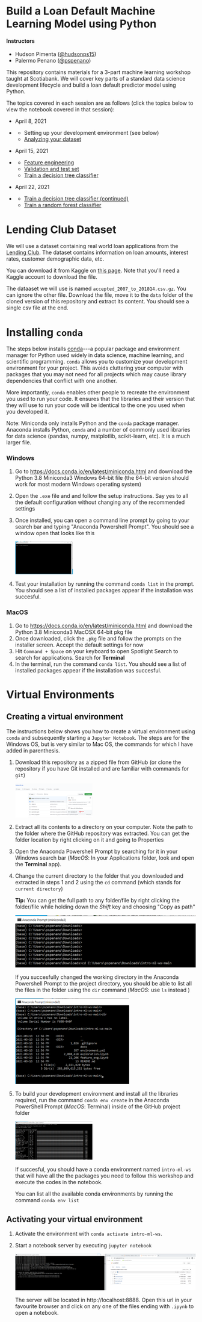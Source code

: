 # Build a Loan Default Machine Learning Model using Python

#### Instructors

* Hudson Pimenta ([@hudsonps15](https://twitter.com/hudsonps15))
* Palermo Penano ([@pspenano](https://twitter.com/pspenano))

This repository contains materials for a 3-part machine learning workshop taught at Scotiabank. We will cover key parts of a standard data science development lifecycle and build a loan default predictor model using Python. 

The topics covered in each session are as follows (click the topics below to view the notebook covered in that session):

- April 8, 2021

- - Setting up your development environment (see below)
  - [Analyzing your dataset](https://github.com/palpen/intro-ml-ws/blob/main/exploration.ipynb)

- April 15, 2021

- - [Feature engineering](https://github.com/palpen/intro-ml-ws/blob/main/feature_eng.ipynb)
  - [Validation and test set](https://github.com/palpen/intro-ml-ws/blob/main/feature_eng.ipynb)
  - [Train a decision tree classifier](https://github.com/palpen/intro-ml-ws/blob/main/model_pt1.ipynb)

- April 22, 2021

- - [Train a decision tree classifier (continued)](https://github.com/palpen/intro-ml-ws/blob/main/model_pt1.ipynb)
  - [Train a random forest classifier](https://github.com/palpen/intro-ml-ws/blob/main/model_pt2.ipynb)

# Lending Club Dataset

We will use a dataset containing real world loan applications from the [Lending Club](https://www.lendingclub.com/). The dataset contains information on loan amounts, interest rates, customer demographic data, etc.

You can download it from Kaggle on [this page](https://www.kaggle.com/wordsforthewise/lending-club). Note that you'll need a Kaggle account to download the file.

The dataaset we will use is named `accepted_2007_to_2018Q4.csv.gz`. You can ignore the other file. Download the file, move it to the `data` folder of the cloned version of this repository and extract its content. You should see a single csv file at the end.

# Installing `conda` 

The steps below installs [conda](https://conda.io/projects/conda/en/latest/index.html#)---a popular package and environment manager for Python used widely in data science, machine learning, and scientific programming. `conda` allows you to customize your development environment for your project. This avoids cluttering your computer with packages that you may not need for all projects which may cause library dependencies that conflict with one another.

More importantly, `conda`  enables other people to recreate the environment you used to run your code. It ensures that the libraries and their version that they will use to run your code will be identical to the one you used when you developed it.

Note: Miniconda only installs Python and the `conda` package manager. Anaconda installs Python, `conda` and a number of commonly used libraries for data science (pandas, numpy, matplotlib, scikit-learn, etc). It is a much larger file.

### Windows

1. Go to https://docs.conda.io/en/latest/miniconda.html and download the Python 3.8 Miniconda3 Windows 64-bit file (the 64-bit version should work for most modern Windows operating system)

2. Open the `.exe` file and and follow the setup instructions. Say yes to all the default configuration without changing any of the recommended settings

3. Once installed, you can open a command line prompt by going to your search bar and typing "Anaconda Powershell Prompt". You should see a window open that looks like this

   <img src="./imgs/anaconda_prompt.png" alt="anaconda_prompt" style="zoom:15%;" />

4. Test your installation by running the command `conda list` in the prompt. You should see a list of installed packages appear if the installation was succesful.

### MacOS

1. Go to https://docs.conda.io/en/latest/miniconda.html and download the Python 3.8 Miniconda3 MacOSX 64-bit pkg file
2. Once downloaded, click the `.pkg` file and follow the prompts on the installer screen. Accept the default settings for now
3. Hit `Command + Space` on your keyboard to open Spotlight Search to search for applications. Search for **Terminal**
4. In the terminal, run the command `conda list`. You should see a list of installed packages appear if the installation was succesful.

# Virtual Environments

## Creating a virtual environment

The instructions below shows you how to create a virtual environment using `conda` and subsequently starting a `Jupyter Notebook`. The steps are for the Windows OS, but is very similar to Mac OS, the commands for which I have added in parenthesis.

1. Download this repository as a zipped file from GitHub (or clone the repository if you have Git installed and are familiar with commands for `git`)

   <img src="./imgs/repo_zip.png" alt="repo_zip" style="zoom:20%;" />

2. Extract all its contents to a directory on your computer. Note the path to the folder where the GitHub repository was extracted. You can get the folder location by right clicking on it and going to Properties

3. Open the Anaconda Powershell Prompt by searching for it in your Windows search bar (*MacOS*: In your Applications folder, look and open the **Terminal** app).

4. Change the current directory to the folder that you downloaded and extracted in steps 1 and 2 using the `cd` command (which stands for `current directory`)

   __Tip:__ You can get the full path to any folder/file by right clicking the folder/file while holding down the _Shift_ key and choosing "Copy as path"

   <img src="./imgs/anaconda_cd_proj_folder.png" alt="anaconda_cd_proj_folder" style="zoom:50%;" />

   If you succesfully changed the working directory in the Anaconda Powershell Prompt to the project directory, you should be able to list all the files in the folder using the `dir` command (*MacOS*: use `ls` instead )

   ​																<img src="./imgs/dir_folder.png" alt="dir_folder" style="zoom:40%;" />

5. To build your development environment and install all the libraries required, run the command `conda env create` in the Anaconda PowerShell Prompt (*MacOS*: Terminal) inside of the GitHub project folder

   <img src="./imgs/run_conda_env_create.png" alt="run_conda_env_create" style="zoom:20%;" />

   If succesful, you should have a conda environment named `intro-ml-ws` that will have all the the packages you need to follow this workshop and execute the codes in the notebook.

   You can list all the available conda environments by running the command `conda env list`

## Activating your virtual environment

1. Activate the environment with  `conda activate intro-ml-ws`.

2. Start a notebook server by executing `jupyter notebook`

   <img src="./imgs/start_notebook.png" alt="start_notebook" style="zoom:50%;" />

   The server will be located in http://localhost:8888. Open this url in your favourite browser and click on any one of the files ending with `.ipynb`  to open a notebook.



